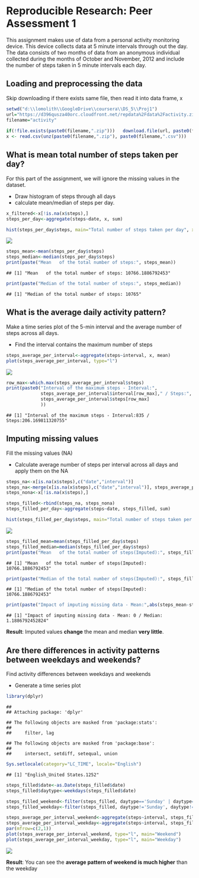 # Reproducible Research: Peer Assessment 1

This assignment makes use of data from a personal activity monitoring device. This device collects data at 5 minute intervals through out the day. The data consists of two months of data from an anonymous individual collected during the months of October and November, 2012 and include the number of steps taken in 5 minute intervals each day.


## Loading and preprocessing the data

Skip downloading if there exists same file, then read it into data frame, x


```r
setwd("d:\\lomolith\\GoogleDrive\\coursera\\DS_5\\Proj1")
url="https://d396qusza40orc.cloudfront.net/repdata%2Fdata%2Factivity.zip"
filename="activity"
  
if(!file.exists(paste0(filename,".zip")))   download.file(url, paste0(filename,".zip"))
x <- read.csv(unz(paste0(filename,".zip"), paste0(filename,".csv")))
```

## What is mean total number of steps taken per day?

For this part of the assignment, we will ignore the missing values in the dataset.
- Draw histogram of steps through all days
- calculate mean/median of steps per day.



```r
x_filtered<-x[!is.na(x$steps),]
steps_per_day<-aggregate(steps~date, x, sum)

hist(steps_per_day$steps, main="Total number of steps taken per day", xlab="", breaks=20)
```

![](PA1_template_files/figure-html/unnamed-chunk-2-1.png)<!-- -->

```r
steps_mean<-mean(steps_per_day$steps)
steps_median<-median(steps_per_day$steps)
print(paste("Mean   of the total number of steps:", steps_mean))
```

```
## [1] "Mean   of the total number of steps: 10766.1886792453"
```

```r
print(paste("Median of the total number of steps:", steps_median))
```

```
## [1] "Median of the total number of steps: 10765"
```


## What is the average daily activity pattern?

Make a time series plot of the 5-min interval and the average number of steps across all days.
- Find the interval contains the maximum number of steps


```r
steps_average_per_interval<-aggregate(steps~interval, x, mean)
plot(steps_average_per_interval, type="l")
```

![](PA1_template_files/figure-html/unnamed-chunk-3-1.png)<!-- -->

```r
row_max<-which.max(steps_average_per_interval$steps)
print(paste0("Interval of the maximum steps - Interval:",
             steps_average_per_interval$interval[row_max]," / Steps:",
             steps_average_per_interval$steps[row_max]
             ))
```

```
## [1] "Interval of the maximum steps - Interval:835 / Steps:206.169811320755"
```

## Imputing missing values

Fill the missing values (NA)
- Calculate average number of steps per interval across all days and apply them on the NA


```r
steps_na<-x[is.na(x$steps),c("date","interval")]
steps_na<-merge(x[is.na(x$steps),c("date","interval")], steps_average_per_interval, by="interval")
steps_nona<-x[!is.na(x$steps),]

steps_filled<-rbind(steps_na, steps_nona)
steps_filled_per_day<-aggregate(steps~date, steps_filled, sum)

hist(steps_filled_per_day$steps, main="Total number of steps taken per day (Imputed)", xlab="", breaks=20)
```

![](PA1_template_files/figure-html/unnamed-chunk-4-1.png)<!-- -->

```r
steps_filled_mean=mean(steps_filled_per_day$steps)
steps_filled_median=median(steps_filled_per_day$steps)
print(paste("Mean   of the total number of steps(Imputed):", steps_filled_mean))
```

```
## [1] "Mean   of the total number of steps(Imputed): 10766.1886792453"
```

```r
print(paste("Median of the total number of steps(Imputed):", steps_filled_median))
```

```
## [1] "Median of the total number of steps(Imputed): 10766.1886792453"
```

```r
print(paste("Impact of imputing missing data - Mean:",abs(steps_mean-steps_filled_mean),"/", "Median:",abs(steps_median-steps_filled_median)))
```

```
## [1] "Impact of imputing missing data - Mean: 0 / Median: 1.1886792452824"
```
  
**Result**: Imputed values **change** the mean and median **very little**.


## Are there differences in activity patterns between weekdays and weekends?

Find activity differences between weekdays and weekends
- Generate a time series plot


```r
library(dplyr)
```

```
## 
## Attaching package: 'dplyr'
```

```
## The following objects are masked from 'package:stats':
## 
##     filter, lag
```

```
## The following objects are masked from 'package:base':
## 
##     intersect, setdiff, setequal, union
```

```r
Sys.setlocale(category="LC_TIME", locale="English")
```

```
## [1] "English_United States.1252"
```

```r
steps_filled$date<-as.Date(steps_filled$date)
steps_filled$daytype<-weekdays(steps_filled$date)

steps_filled_weekend<-filter(steps_filled, daytype=='Sunday' | daytype=='Saturday')
steps_filled_weekday<-filter(steps_filled, daytype!='Sunday', daytype!='Saturday')

steps_average_per_interval_weekend<-aggregate(steps~interval, steps_filled_weekend, mean)
steps_average_per_interval_weekday<-aggregate(steps~interval, steps_filled_weekday, mean)
par(mfrow=c(2,1))
plot(steps_average_per_interval_weekend, type="l", main="Weekend")
plot(steps_average_per_interval_weekday, type="l", main="Weekday")
```

![](PA1_template_files/figure-html/unnamed-chunk-5-1.png)<!-- -->

**Result**: You can see the **average pattern of weekend is much higher** than the weekday

